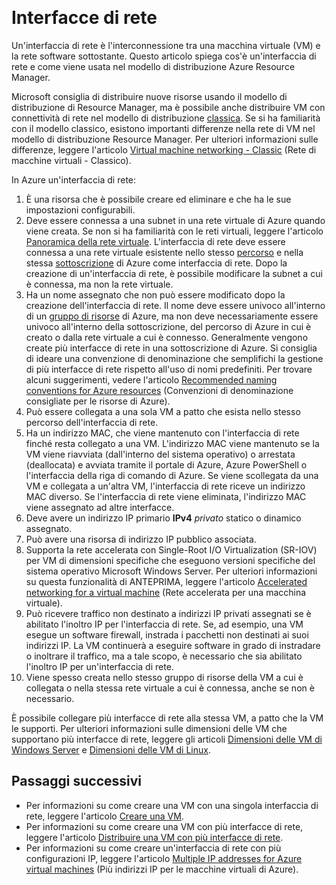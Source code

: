 <properties 
   pageTitle="Interfacce di rete | Microsoft Azure"
   description="Informazioni sulle interfacce di rete di Azure in Azure Resource Manager."
   services="virtual-network"
   documentationCenter="na"
   authors="jimdial"
   manager="carmonm"
   editor=""
   tags="azure-resource-manager"
/>  
<tags 
   ms.service="virtual-network"
   ms.devlang="na"
   ms.topic="article"
   ms.tgt_pltfrm="na"
   ms.workload="infrastructure-services"
   ms.date="09/23/2016"
   ms.author="jdial" />  

# Interfacce di rete

Un'interfaccia di rete è l'interconnessione tra una macchina virtuale (VM) e la rete software sottostante. Questo articolo spiega cos'è un'interfaccia di rete e come viene usata nel modello di distribuzione Azure Resource Manager.

Microsoft consiglia di distribuire nuove risorse usando il modello di distribuzione di Resource Manager, ma è possibile anche distribuire VM con connettività di rete nel modello di distribuzione [classica](virtual-network-ip-addresses-overview-classic.md). Se si ha familiarità con il modello classico, esistono importanti differenze nella rete di VM nel modello di distribuzione Resource Manager. Per ulteriori informazioni sulle differenze, leggere l'articolo [Virtual machine networking - Classic](virtual-network-ip-addresses-overview-classic.md#differences-between-resource-manager-and-classic-deployments) (Rete di macchine virtuali - Classico).

In Azure un'interfaccia di rete:

1. È una risorsa che è possibile creare ed eliminare e che ha le sue impostazioni configurabili.
2. Deve essere connessa a una subnet in una rete virtuale di Azure quando viene creata. Se non si ha familiarità con le reti virtuali, leggere l'articolo [Panoramica della rete virtuale](virtual-networks-overview.md). L'interfaccia di rete deve essere connessa a una rete virtuale esistente nello stesso [percorso](https://azure.microsoft.com/regions) e nella stessa [sottoscrizione](../azure-glossary-cloud-terminology.md#subscription) di Azure come interfaccia di rete. Dopo la creazione di un'interfaccia di rete, è possibile modificare la subnet a cui è connessa, ma non la rete virtuale.
3. Ha un nome assegnato che non può essere modificato dopo la creazione dell'interfaccia di rete. Il nome deve essere univoco all'interno di un [gruppo di risorse](../resource-group-overview.md#resource-groups) di Azure, ma non deve necessariamente essere univoco all'interno della sottoscrizione, del percorso di Azure in cui è creato o dalla rete virtuale a cui è connesso. Generalmente vengono create più interfacce di rete in una sottoscrizione di Azure. Si consiglia di ideare una convenzione di denominazione che semplifichi la gestione di più interfacce di rete rispetto all'uso di nomi predefiniti. Per trovare alcuni suggerimenti, vedere l'articolo [Recommended naming conventions for Azure resources](../guidance/guidance-naming-conventions.md) (Convenzioni di denominazione consigliate per le risorse di Azure).
4. Può essere collegata a una sola VM a patto che esista nello stesso percorso dell'interfaccia di rete.
5. Ha un indirizzo MAC, che viene mantenuto con l'interfaccia di rete finché resta collegato a una VM. L'indirizzo MAC viene mantenuto se la VM viene riavviata (dall'interno del sistema operativo) o arrestata (deallocata) e avviata tramite il portale di Azure, Azure PowerShell o l'interfaccia della riga di comando di Azure. Se viene scollegata da una VM e collegata a un'altra VM, l'interfaccia di rete riceve un indirizzo MAC diverso. Se l'interfaccia di rete viene eliminata, l'indirizzo MAC viene assegnato ad altre interfacce.
6. Deve avere un indirizzo IP primario **IPv4** *privato* statico o dinamico assegnato.
8. Può avere una risorsa di indirizzo IP pubblico associata.
9. Supporta la rete accelerata con Single-Root I/O Virtualization (SR-IOV) per VM di dimensioni specifiche che eseguono versioni specifiche del sistema operativo Microsoft Windows Server. Per ulteriori informazioni su questa funzionalità di ANTEPRIMA, leggere l'articolo [Accelerated networking for a virtual machine](virtual-network-accelerated-networking-powershell.md) (Rete accelerata per una macchina virtuale).
10. Può ricevere traffico non destinato a indirizzi IP privati assegnati se è abilitato l'inoltro IP per l'interfaccia di rete. Se, ad esempio, una VM esegue un software firewall, instrada i pacchetti non destinati ai suoi indirizzi IP. La VM continuerà a eseguire software in grado di instradare o inoltrare il traffico, ma a tale scopo, è necessario che sia abilitato l'inoltro IP per un'interfaccia di rete.
11. Viene spesso creata nello stesso gruppo di risorse della VM a cui è collegata o nella stessa rete virtuale a cui è connessa, anche se non è necessario.

È possibile collegare più interfacce di rete alla stessa VM, a patto che la VM le supporti. Per ulteriori informazioni sulle dimensioni delle VM che supportano più interfacce di rete, leggere gli articoli [Dimensioni delle VM di Windows Server](../virtual-machines/virtual-machines-windows-sizes.md) e [Dimensioni delle VM di Linux](../virtual-machines/virtual-machines-linux-sizes.md).

## Passaggi successivi

- Per informazioni su come creare una VM con una singola interfaccia di rete, leggere l'articolo [Creare una VM](../virtual-machines/virtual-machines-windows-hero-tutorial.md).
- Per informazioni su come creare una VM con più interfacce di rete, leggere l'articolo [Distribuire una VM con più interfacce di rete](virtual-network-deploy-multinic-arm-ps.md).
- Per informazioni su come creare un'interfaccia di rete con più configurazioni IP, leggere l'articolo [Multiple IP addresses for Azure virtual machines](virtual-network-multiple-ip-addresses-powershell.md) (Più indirizzi IP per le macchine virtuali di Azure).

<!---HONumber=AcomDC_0928_2016-->